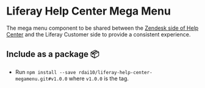 # Liferay Help Center Mega Menu

The mega menu component to be shared between the [Zendesk side of Help Center](http://help.liferay.com) and the Liferay Customer side to provide a consistent experience.

## Include as a package :package:
 
- Run `npm install --save rdai10/liferay-help-center-megamenu.git#v1.0.0` where `v1.0.0` is the tag.